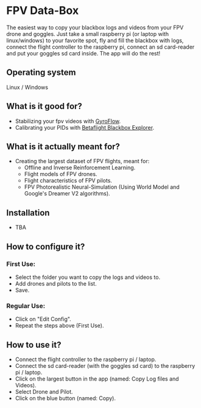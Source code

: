 # FPV Data-Box
The easiest way to copy your blackbox logs and videos from your FPV drone and goggles.
Just take a small raspberry pi (or laptop with linux/windows) to your favorite spot, fly and fill the blackbox with logs, connect the flight controller to the raspberry pi, connect an sd card-reader and put your goggles sd card inside. The app will do the rest!

## Operating system
Linux / Windows

## What is it good for?
* Stabilizing your fpv videos with [GyroFlow](https://github.com/gyroflow/gyroflow).
* Calibrating your PIDs with [Betaflight Blackbox Explorer](https://github.com/betaflight/blackbox-log-viewer).

## What is it actually meant for?
* Creating the largest dataset of FPV flights, meant for:
  * Offline and Inverse Reinforcement Learning.
  * Flight models of FPV drones.
  * Flight characteristics of FPV pilots.
  * FPV Photorealistic Neural-Simulation (Using World Model and Google's Dreamer V2 algorithms).

## Installation
- TBA

## How to configure it?
### First Use:
* Select the folder you want to copy the logs and videos to.
* Add drones and pilots to the list.
* Save.
### Regular Use:
* Click on "Edit Config".
* Repeat the steps above (First Use).


## How to use it?
* Connect the flight controller to the raspberry pi / laptop.
* Connect the sd card-reader (with the goggles sd card) to the raspberry pi / laptop.
* Click on the largest button in the app (named: Copy Log files and Videos).
* Select Drone and Pilot.
* Click on the blue button (named: Copy).
